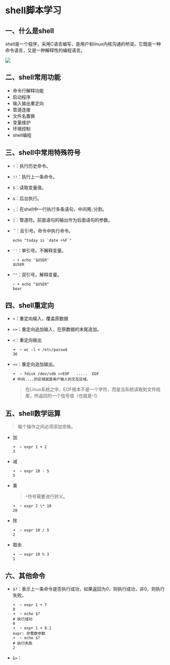 # shell脚本学习

## 一、什么是shell

shell是一个程序，采用C语言编写，是用户和linux内核沟通的桥梁。它既是一种命令语言，又是一种解释性的编程语言。

![](http://cdn.bearkchan.top/image-20210430170500019.png)



## 二、shell常用功能

- 命令行解释功能
- 启动程序
- 输入输出重定向
- 管道连接
- 文件名置换
- 变量维护
- 环境控制
- shell编程



## 三、shell中常用特殊符号

- `!`：执行历史命令。

- `!!`：执行上一条命令。

- `$`：读取变量值。

- `&`：后台执行。

- `;`：在shell中一行执行多条语句，中间用`;`分割。

- `|`：管道符。前面语句的输出作为后面语句的参数。

- ``：反引号。命令中执行命令。

  ```shell
  echo "today is `date +%F`"
  ```

- `''`：单引号。不解释变量。

  ```shell
  ~ ➤ echo '$USER'
  $USER
  ```

- `""`：双引号。解释变量。

  ```shell
  ~ ➤ echo "$USER"
  bear
  ```



## 四、shell重定向

- `>`：重定向输入，覆盖原数据

- `>>`：重定向追加输入，在原数据的末尾追加。

- `<`：重定向输出 

  ```shell
  ➜  ~ wc -l < /etc/passwd
  36
  ```

- `<<`：重定向追加输出。

  ```shell
  ➜  ~ fdisk /dev/sdb >>EOF   .....  EOF
  # 中间....的区域就是用户输入的交互区域。
  ```

  > 在Linux系统之中，EOF根本不是一个字符，而是当系统读取到文件结尾，所返回的一个信号值（也就是-1）

## 五、shell数学运算

> 每个操作之间必须添加空格。

- 加

  ```shell
  ➜  ~ expr 1 + 2
  3
  ```

- 减

  ```shell
  ➜  ~ expr 10 - 5
  5
  ```

- 乘

  > `*`符号需要进行转义。

  ```shell
  ➜  ~ expr 2 \* 10
  20
  ```

- 除

  ```shell
  ➜  ~ expr 10 / 5
  2
  ```

- 取余

  ```shell
  ➜  ~ expr 10 % 3
  1
  ```

  

## 六、其他命令

- `$?`：表示上一条命令是否执行成功，如果返回为0，则执行成功，非0，则执行失败。

  ```shell
  ➜  ~ expr 1 + 7
  8
  ➜  ~ echo $?
  # 执行成功
  0
  ➜  ~ expr 1 + 8.1
  expr: 非整数参数
  ➜  ~ echo $?
  # 执行失败
  2
  ```

- `&>`：